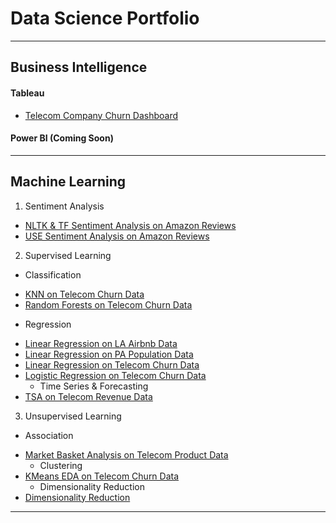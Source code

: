 # Data Science Portfolio

---

## Business Intelligence
#### Tableau
- [Telecom Company Churn Dashboard](/sample_page)

#### Power BI (Coming Soon)

---

## Machine Learning
1. Sentiment Analysis
  * [NLTK & TF Sentiment Analysis on Amazon Reviews](http://example.com/)
  * [USE Sentiment Analysis on Amazon Reviews](http://example.com/)

2. Supervised Learning
  * Classification
   - [KNN on Telecom Churn Data](http://example.com/)
   - [Random Forests on Telecom Churn Data](http://example.com/)
  * Regression
- [Linear Regression on LA Airbnb Data](http://example.com/)
- [Linear Regression on PA Population Data](http://example.com/)
- [Linear Regression on Telecom Churn Data](http://example.com/)
- [Logistic Regression on Telecom Churn Data](http://example.com/)
  * Time Series & Forecasting
- [TSA on Telecom Revenue Data](http://example.com/)

3. Unsupervised Learning
  * Association
- [Market Basket Analysis on Telecom Product Data](http://example.com/)
  * Clustering
- [KMeans EDA on Telecom Churn Data](http://example.com/)
  * Dimensionality Reduction
- [Dimensionality Reduction](http://example.com/)

---
